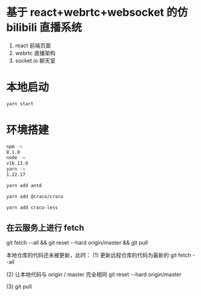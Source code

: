# 基于 react+webrtc+websocket 的仿 bilibili 直播系统

1. react 前端页面
2. webrtc 直播架构
3. socket.io 聊天室

# 本地启动

```bash
yarn start
```

# 环境搭建

```bash
npm -v
8.1.0
node -v
v16.13.0
yarn -v
1.22.17

yarn add antd

yarn add @craco/craco

yarn add craco-less
```

## 在云服务上进行 fetch

git fetch --all && git reset --hard origin/master && git pull

本地仓库的代码还未被更新，此时：
(1) 更新远程仓库的代码为最新的
git fetch --all

(2) 让本地代码与 origin / master 完全相同
git reset --hard origin/master

(3) git pull
